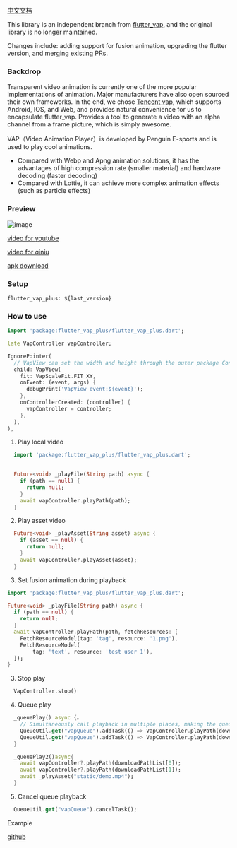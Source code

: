 [中文文档](./README_CH.md)

This library is an independent branch from [flutter_vap](https://pub.dev/packages/flutter_vap), and the original library is no longer maintained.

Changes include: adding support for fusion animation, upgrading the flutter version, and merging existing PRs.


### Backdrop
Transparent video animation is currently one of the more popular implementations of animation. Major manufacturers have also open sourced their own frameworks. In the end, we chose [Tencent vap](https://github.com/Tencent/vap), which supports Android, IOS, and Web, and provides natural convenience for us to encapsulate flutter_vap. Provides a tool to generate a video with an alpha channel from a frame picture, which is simply awesome.



VAP（Video Animation Player）is developed by Penguin E-sports and is used to play cool animations.
- Compared with Webp and Apng animation solutions, it has the advantages of high compression rate (smaller material) and hardware decoding (faster decoding)
- Compared with Lottie, it can achieve more complex animation effects (such as particle effects)

### Preview
![image](http://file.jinxianyun.com/flutter_vap.gif)

[video for youtube](https://youtu.be/OCLkFhcYqwA)

[video for qiniu](http://file.jinxianyun.com/flutter_vap.mp4)

[apk download](http://file.jinxianyun.com/flutter_vap.apk)

### Setup
```
flutter_vap_plus: ${last_version}
```

### How to use
```dart
import 'package:flutter_vap_plus/flutter_vap_plus.dart';

late VapController vapController;

IgnorePointer(
  // VapView can set the width and height through the outer package Container() to limit the width and height of the pop-up video
  child: VapView(
    fit: VapScaleFit.FIT_XY,
    onEvent: (event, args) {
      debugPrint('VapView event:${event}');
    },
    onControllerCreated: (controller) {
      vapController = controller;
    },
  ),
),
```

1. Play local video
```dart
  import 'package:flutter_vap_plus/flutter_vap_plus.dart';

  
  Future<void> _playFile(String path) async {
    if (path == null) {
      return null;
    }
    await vapController.playPath(path);
  }
```

2. Play asset video
```dart
  Future<void> _playAsset(String asset) async {
    if (asset == null) {
      return null;
    }
    await vapController.playAsset(asset);
  }
```

3. Set fusion animation during playback
```dart
import 'package:flutter_vap_plus/flutter_vap_plus.dart';

Future<void> _playFile(String path) async {
  if (path == null) {
    return null;
  }
  await vapController.playPath(path, fetchResources: [
    FetchResourceModel(tag: 'tag', resource: '1.png'),
    FetchResourceModel(
        tag: 'text', resource: 'test user 1'),
  ]);
}
```

3. Stop play
```dart
  VapController.stop()
```

4. Queue play
```dart
  _queuePlay() async {。
    // Simultaneously call playback in multiple places, making the queue perform playback.
    QueueUtil.get("vapQueue").addTask(() => VapController.playPath(downloadPathList[0]));
    QueueUtil.get("vapQueue").addTask(() => VapController.playPath(downloadPathList[1]));
  }

  _queuePlay2()async{
    await vapController?.playPath(downloadPathList[0]);
    await vapController?.playPath(downloadPathList[1]);
    await _playAsset("static/demo.mp4");
  }
```

5. Cancel queue playback
```dart
  QueueUtil.get("vapQueue").cancelTask();
```

Example

[github](https://github.com/Astra1427/flutter_vap_plus/blob/main/example/lib/main.dart)


